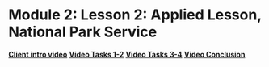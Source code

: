 # Module 2: Lesson 2: Applied Lesson, National Park Service
**[Client intro video](https://www.loom.com/share/3c22b01baf6348bf9ffe43a57e9e23ba?sid=cf4ee2db-e71f-4d59-b46b-9157b43efd81)**
**[Video Tasks 1-2](https://www.loom.com/share/45801112463443b8817facbaae240b05?sid=74f71de0-17d8-414c-99ac-1924edcc1806)**
**[Video Tasks 3-4](https://www.loom.com/share/1e6aec258b484e278f53c1ab0b316a44?sid=197bcd7f-6214-4e57-a14b-cc69bb2c9b3a)**
**[Video Conclusion](https://www.loom.com/share/5cf4ff9cb3144e72be77714a506aa92a?sid=f5084baa-e5ee-41e3-9013-a0ddc9035c2b)**